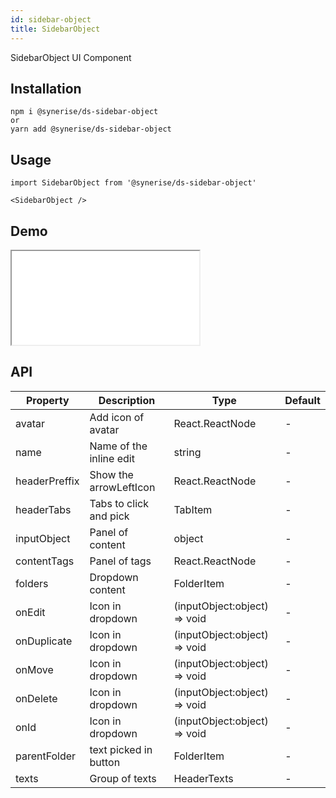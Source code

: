 ```yaml
---
id: sidebar-object
title: SidebarObject
---
```


SidebarObject UI Component

## Installation
```
npm i @synerise/ds-sidebar-object
or
yarn add @synerise/ds-sidebar-object
```

## Usage
```
import SidebarObject from '@synerise/ds-sidebar-object'

<SidebarObject />

```

## Demo

<iframe src="/storybook-static/iframe.html?id=components-sidebar-object--default"></iframe>

## API

| Property | Description | Type | Default |
| --- | --- | --- | --- |
| avatar        | Add icon of avatar      | React.ReactNode            | - |
| name          | Name of the inline edit | string                     | - |
| headerPreffix | Show the arrowLeftIcon  | React.ReactNode            | - |
| headerTabs    | Tabs to click and pick  | TabItem                    | - |
| inputObject   | Panel of content        | object                     | - |
| contentTags   | Panel of tags           | React.ReactNode            | - |
| folders       | Dropdown content        | FolderItem                 | - |
| onEdit        | Icon in dropdown        | (inputObject:object) => void | - |
| onDuplicate   | Icon in dropdown        | (inputObject:object) => void | - |
| onMove        | Icon in dropdown        | (inputObject:object) => void | - |
| onDelete      | Icon in dropdown        | (inputObject:object) => void | - |
| onId          | Icon in dropdown        | (inputObject:object) => void | - |
| parentFolder  | text picked in button   | FolderItem                 | - |
| texts         | Group of texts          | HeaderTexts                | - |